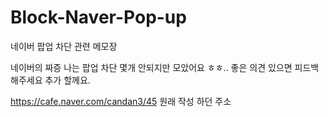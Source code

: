 # Block-Naver-Pop-up
네이버 팝업 차단 관련 메모장

네이버의 짜증 나는 팝업 차단 몇개 안되지만 모았어요 ㅎㅎ.. 좋은 의견 있으면 피드백 해주세요 추가 할께요.

https://cafe.naver.com/candan3/45 원래 작성 하던 주소
